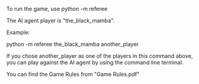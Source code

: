 
To run the game, use python -m referee <player1> <player2>

The AI agent player is "the_black_mamba". 


Example:

python -m referee the_black_mamba another_player



If you chose another_player as one of the players in this command above, you can play against the AI agent by using the command line terminal.


You can find the Game Rules from "Game Rules.pdf"
